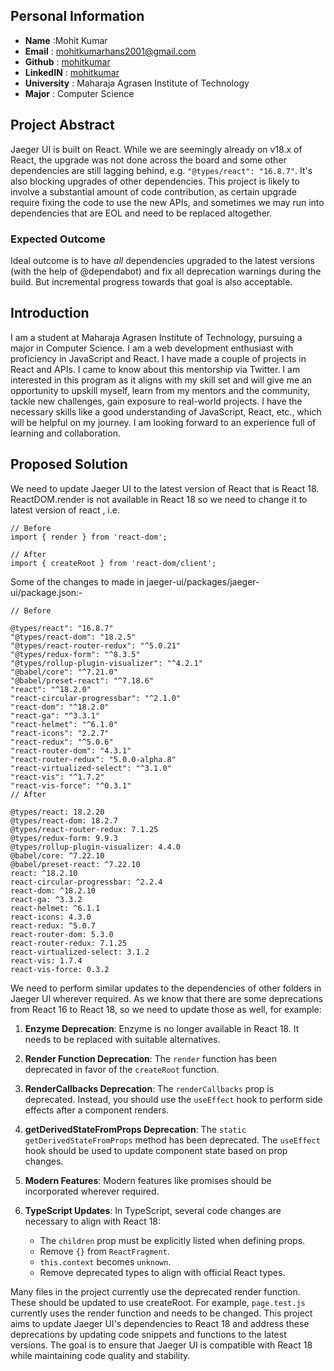 ## Personal Information
- **Name** :Mohit Kumar
- **Email** : mohitkumarhans2001@gmail.com
- **Github** : [mohitkumar](https://github.com/mohitkumar0011)
- **LinkedIN** : [mohitkumar](https://www.linkedin.com/in/mohitkumar0011/)
- **University** : Maharaja Agrasen Institute of Technology
- **Major** : Computer Science

## Project Abstract
Jaeger UI is built on React. While we are seemingly already on v18.x of React, the upgrade was not done across the board and 
some other dependencies are still lagging behind, e.g. `"@types/react": "16.8.7"`. It's also blocking upgrades of other 
dependencies. This project is likely to involve a substantial amount of code contribution, as certain upgrade require fixing 
the code to use the new APIs, and sometimes we may run into dependencies that are EOL and need to be replaced altogether. 
### Expected Outcome 
Ideal outcome is to have _all_ dependencies upgraded to the latest versions (with the help of @dependabot) and fix all 
deprecation warnings during the build. But incremental progress towards that goal is also acceptable.


## Introduction
I am a student at Maharaja Agrasen Institute of Technology, pursuing a major in Computer Science. I am a web development enthusiast with proficiency in JavaScript and React. I have made a couple of projects in React and APIs. I came to know about this mentorship via Twitter. I am interested in this program as it aligns with my skill set and will give me an opportunity to upskill myself, learn from my mentors and the community, tackle new challenges, gain exposure to real-world projects. I have the necessary skills like a good understanding of JavaScript, React, etc., which will be helpful on my journey. I am looking forward to an experience full of learning and collaboration.
## Proposed Solution 
We need to update Jaeger UI to the latest version of React that is React 18. 
ReactDOM.render is not available in React 18 so we need to change it to latest version of react , i.e.
```
// Before
import { render } from 'react-dom';

// After
import { createRoot } from 'react-dom/client';
```
Some of the changes to made in jaeger-ui/packages/jaeger-ui/package.json:-
```
// Before

@types/react": "16.8.7"
"@types/react-dom": "18.2.5"
"@types/react-router-redux": "^5.0.21"
"@types/redux-form": "^8.3.5"
"@types/rollup-plugin-visualizer": "^4.2.1"
"@babel/core": "^7.21.0"
"@babel/preset-react": "^7.18.6"
"react": "^18.2.0"
"react-circular-progressbar": "^2.1.0"
"react-dom": "^18.2.0"
"react-ga": "^3.3.1"
"react-helmet": "^6.1.0"
"react-icons": "2.2.7"
"react-redux": "^5.0.6"
"react-router-dom": "4.3.1"
"react-router-redux": "5.0.0-alpha.8"
"react-virtualized-select": "^3.1.0"
"react-vis": "^1.7.2"
"react-vis-force": "^0.3.1"
// After

@types/react: 18.2.20
@types/react-dom: 18.2.7
@types/react-router-redux: 7.1.25
@types/redux-form: 9.9.3
@types/rollup-plugin-visualizer: 4.4.0
@babel/core: ^7.22.10
@babel/preset-react: ^7.22.10
react: ^18.2.10
react-circular-progressbar: ^2.2.4
react-dom: ^18.2.10
react-ga: ^3.3.2
react-helmet: ^6.1.1
react-icons: 4.3.0
react-redux: ^5.0.7
react-router-dom: 5.3.0
react-router-redux: 7.1.25
react-virtualized-select: 3.1.2
react-vis: 1.7.4
react-vis-force: 0.3.2
```

We need to perform similar updates to the dependencies of other folders in Jaeger UI wherever required. As we know that there are some deprecations from React 16 to React 18, so we need to update those as well, for example:

1. **Enzyme Deprecation**: Enzyme is no longer available in React 18. It needs to be replaced with suitable alternatives.

2. **Render Function Deprecation**: The `render` function has been deprecated in favor of the `createRoot` function.

3. **RenderCallbacks Deprecation**: The `renderCallbacks` prop is deprecated. Instead, you should use the `useEffect` hook to perform side effects after a component renders.

4. **getDerivedStateFromProps Deprecation**: The `static getDerivedStateFromProps` method has been deprecated. The `useEffect` hook should be used to update component state based on prop changes.

5. **Modern Features**: Modern features like promises should be incorporated wherever required.

6. **TypeScript Updates**: In TypeScript, several code changes are necessary to align with React 18:
   - The `children` prop must be explicitly listed when defining props.
   - Remove `{}` from `ReactFragment`.
   - `this.context` becomes `unknown`.
   - Remove deprecated types to align with official React types.

Many files in the project currently use the deprecated render function. These should be updated to use createRoot. For example, `page.test.js` currently uses the render function and needs to be changed.
This project aims to update Jaeger UI's dependencies to React 18 and address these deprecations by updating code snippets and functions to the latest versions. The goal is to ensure that Jaeger UI is compatible with React 18 while maintaining code quality and stability.
